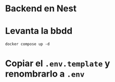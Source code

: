 # Backend en Nest


# Levanta la bbdd
```
docker compose up -d
```

# Copiar el ```.env.template``` y renombrarlo a ```.env```